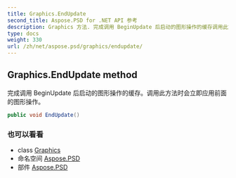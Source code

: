 ```yaml
---
title: Graphics.EndUpdate
second_title: Aspose.PSD for .NET API 参考
description: Graphics 方法. 完成调用 BeginUpdate 后启动的图形操作的缓存调用此方法时会立即应用前面的图形操作
type: docs
weight: 330
url: /zh/net/aspose.psd/graphics/endupdate/
---
```

## Graphics.EndUpdate method

完成调用 BeginUpdate 后启动的图形操作的缓存。调用此方法时会立即应用前面的图形操作。

```csharp
public void EndUpdate()
```

### 也可以看看

* class [Graphics](../)
* 命名空间 [Aspose.PSD](../../graphics/)
* 部件 [Aspose.PSD](../../../)


